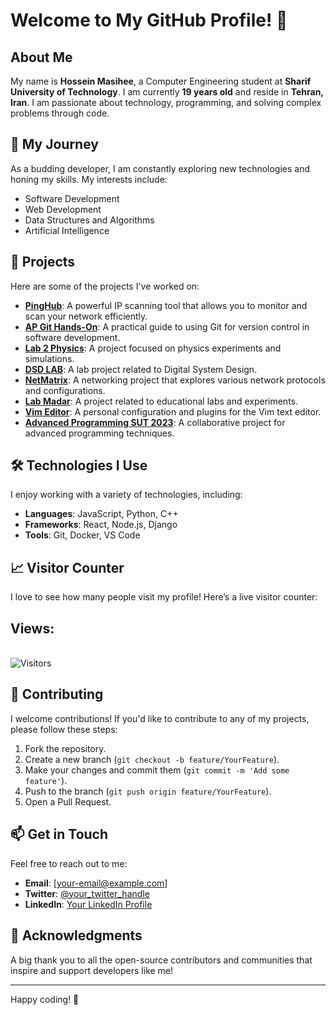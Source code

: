 # Welcome to My GitHub Profile! 👋

## About Me

My name is **Hossein Masihee**, a Computer Engineering student at **Sharif University of Technology**. I am currently **19 years old** and reside in **Tehran, Iran**. I am passionate about technology, programming, and solving complex problems through code.

## 🌟 My Journey

As a budding developer, I am constantly exploring new technologies and honing my skills. My interests include:

- Software Development
- Web Development
- Data Structures and Algorithms
- Artificial Intelligence

## 🚀 Projects

Here are some of the projects I've worked on:

- **[PingHub](https://github.com/hosseinMsh/Pinghub)**: A powerful IP scanning tool that allows you to monitor and scan your network efficiently.
- **[AP Git Hands-On](https://github.com/hosseinMsh/ap-git-handson)**: A practical guide to using Git for version control in software development.
- **[Lab 2 Physics](https://github.com/hosseinMsh/lab2-physics)**: A project focused on physics experiments and simulations.
- **[DSD LAB](https://github.com/hosseinMsh/DSD-LAB)**: A lab project related to Digital System Design.
- **[NetMatrix](https://github.com/hosseinMsh/NetMatrix)**: A networking project that explores various network protocols and configurations.
- **[Lab Madar](https://github.com/hosseinMsh/lab-madar)**: A project related to educational labs and experiments.
- **[Vim Editor](https://github.com/hosseinMsh/vim-editor)**: A personal configuration and plugins for the Vim text editor.
- **[Advanced Programming SUT 2023](https://github.com/advanced-programming-sut-2023)**: A collaborative project for advanced programming techniques.

## 🛠️ Technologies I Use

I enjoy working with a variety of technologies, including:

- **Languages**: JavaScript, Python, C++
- **Frameworks**: React, Node.js, Django
- **Tools**: Git, Docker, VS Code

## 📈 Visitor Counter

I love to see how many people visit my profile! Here’s a live visitor counter:

<h2>Views:</h2>
<br>
<img src="https://profile-counter.glitch.me/hosseinMsh/count.svg" alt="Visitors">

## 🤝 Contributing

I welcome contributions! If you'd like to contribute to any of my projects, please follow these steps:

1. Fork the repository.
2. Create a new branch (`git checkout -b feature/YourFeature`).
3. Make your changes and commit them (`git commit -m 'Add some feature'`).
4. Push to the branch (`git push origin feature/YourFeature`).
5. Open a Pull Request.

## 📫 Get in Touch

Feel free to reach out to me:

- **Email**: [your-email@example.com]
- **Twitter**: [@your_twitter_handle](https://twitter.com/your_twitter_handle)
- **LinkedIn**: [Your LinkedIn Profile](https://www.linkedin.com/in/your-linkedin-profile)

## 🌟 Acknowledgments

A big thank you to all the open-source contributors and communities that inspire and support developers like me!

---

Happy coding! 🎉
